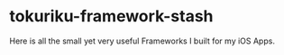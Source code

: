 # tokuriku-framework-stash
Here is all the small yet very useful Frameworks I built for my iOS Apps.
